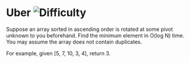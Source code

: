 # Uber ![Difficulty](https://img.shields.io/badge/-MEDIUM-yellow)
	
Suppose an array sorted in ascending order is rotated at some pivot unknown to you beforehand. Find the minimum element in O(log N) time. You may assume the array does not contain duplicates.
	
For example, given [5, 7, 10, 3, 4], return 3.
	
